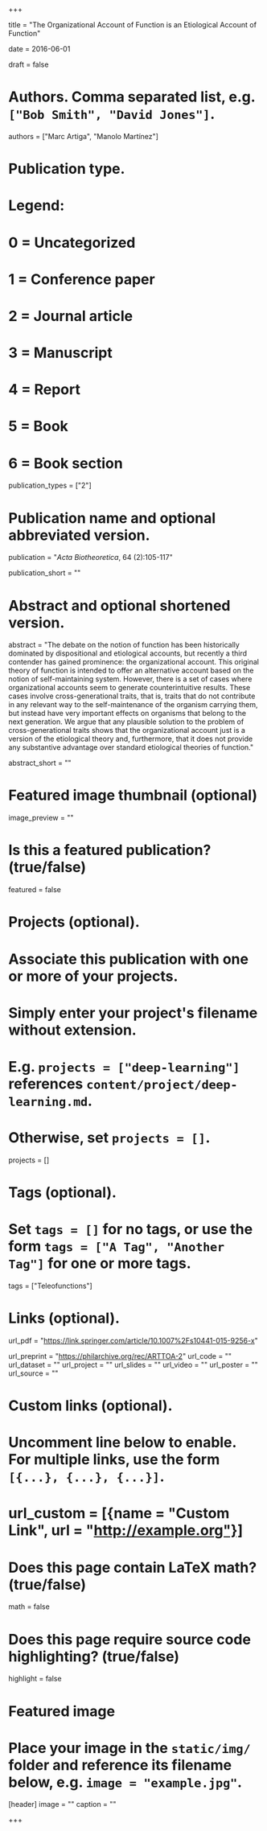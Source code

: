+++ 

title = "The Organizational Account of Function is an Etiological Account of Function" 

date = 2016-06-01

draft = false

# Authors. Comma separated list, e.g. `["Bob Smith", "David Jones"]`. 

authors = ["Marc Artiga", "Manolo Martínez"]

# Publication type.
# Legend:
# 0 = Uncategorized
# 1 = Conference paper
# 2 = Journal article
# 3 = Manuscript
# 4 = Report
# 5 = Book
# 6 = Book section
publication_types = ["2"]

# Publication name and optional abbreviated version. 

publication = "*Acta Biotheoretica*, 64 (2):105-117" 

publication_short = ""

# Abstract and optional shortened version.

abstract = "The debate on the notion of function has been historically dominated by dispositional and etiological accounts, but recently a third contender has gained prominence: the organizational account. This original theory of function is intended to offer an alternative account based on the notion of self-maintaining system. However, there is a set of cases where organizational accounts seem to generate counterintuitive results. These cases involve cross-generational traits, that is, traits that do not contribute in any relevant way to the self-maintenance of the organism carrying them, but instead have very important effects on organisms that belong to the next generation. We argue that any plausible solution to the problem of cross-generational traits shows that the organizational account just is a version of the etiological theory and, furthermore, that it does not provide any substantive advantage over standard etiological theories of function."

abstract_short = ""

# Featured image thumbnail (optional)
image_preview = ""

# Is this a featured publication? (true/false) 
featured = false

# Projects (optional).
#   Associate this publication with one or more of your projects.
#   Simply enter your project's filename without extension.
#   E.g. `projects = ["deep-learning"]` references `content/project/deep-learning.md`.
#   Otherwise, set `projects = []`.
projects = []

# Tags (optional).
#   Set `tags = []` for no tags, or use the form `tags = ["A Tag", "Another Tag"]` for one or more tags. 

tags = ["Teleofunctions"]

# Links (optional). 

url_pdf = "https://link.springer.com/article/10.1007%2Fs10441-015-9256-x" 

url_preprint = "https://philarchive.org/rec/ARTTOA-2" 
url_code = "" 
url_dataset = "" 
url_project = "" 
url_slides = "" 
url_video = "" 
url_poster = "" 
url_source = ""

# Custom links (optional).
#   Uncomment line below to enable. For multiple links, use the form `[{...}, {...}, {...}]`.
# url_custom = [{name = "Custom Link", url = "http://example.org"}]

# Does this page contain LaTeX math? (true/false) 
math = false

# Does this page require source code highlighting? (true/false) 
highlight = false

# Featured image
# Place your image in the `static/img/` folder and reference its filename below, e.g. `image = "example.jpg"`.
[header]
image = ""
caption = ""

+++

